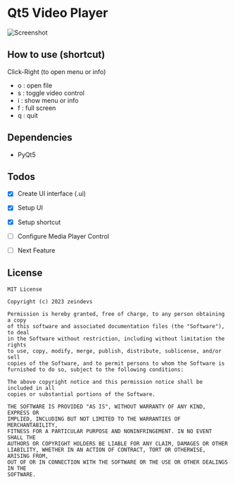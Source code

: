 # Qt5 Video Player

![Screenshot](C:\Users\zeindevs\Documents\ZEN\CODING\project\qt5-video-player\images\screenshot.png)

## How to use (shortcut)

Click-Right (to open menu or info)

- o : open file
- s : toggle video control
- i : show menu or info
- f : full screen
- q : quit

## Dependencies

- PyQt5

## Todos

- [x] Create UI interface (.ui)

- [x] Setup UI

- [x] Setup shortcut

- [ ] Configure Media Player Control

- [ ]  Next Feature

## License

```
MIT License

Copyright (c) 2023 zeindevs

Permission is hereby granted, free of charge, to any person obtaining a copy
of this software and associated documentation files (the "Software"), to deal
in the Software without restriction, including without limitation the rights
to use, copy, modify, merge, publish, distribute, sublicense, and/or sell
copies of the Software, and to permit persons to whom the Software is
furnished to do so, subject to the following conditions:

The above copyright notice and this permission notice shall be included in all
copies or substantial portions of the Software.

THE SOFTWARE IS PROVIDED "AS IS", WITHOUT WARRANTY OF ANY KIND, EXPRESS OR
IMPLIED, INCLUDING BUT NOT LIMITED TO THE WARRANTIES OF MERCHANTABILITY,
FITNESS FOR A PARTICULAR PURPOSE AND NONINFRINGEMENT. IN NO EVENT SHALL THE
AUTHORS OR COPYRIGHT HOLDERS BE LIABLE FOR ANY CLAIM, DAMAGES OR OTHER
LIABILITY, WHETHER IN AN ACTION OF CONTRACT, TORT OR OTHERWISE, ARISING FROM,
OUT OF OR IN CONNECTION WITH THE SOFTWARE OR THE USE OR OTHER DEALINGS IN THE
SOFTWARE.
```
